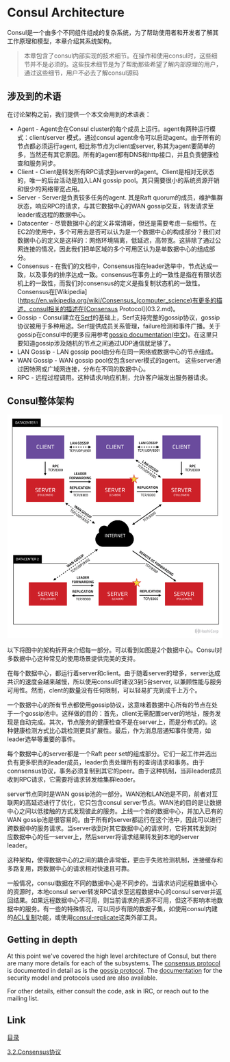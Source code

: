 # Consul Architecture
Consul是一个由多个不同组件组成的复杂系统，为了帮助使用者和开发者了解其工作原理和模型，本章介绍其系统架构。
> 本章包含了consul内部实现的技术细节。在操作和使用consul时，这些细节并不是必须的。这些技术细节是为了帮助那些希望了解内部原理的用户，通过这些细节，用户不必去了解consul源码

## 涉及到的术语
在讨论架构之前，我们提供一个本文会用到的术语表：

- Agent - Agent会在Consul cluster的每个成员上运行。agent有两种运行模式：client/server 模式，通过consul agent命令可以启动agent。由于所有的节点都必须运行agent, 相比称节点为client或server, 称其为agent要简单的多，当然还有其它原因。所有的agent都有DNS和http接口，并且负责健康检查和服务同步。
- Client - Client是转发所有RPC请求到server的agent。Client是相对无状态的，唯一的后台活动是加入LAN gossip pool。其只需要很小的系统资源开销和很少的网络带宽占用。
- Server - Server是负责较多任务的agent. 其是Raft quorum的成员，维护集群状态，响应RPC的请求，与其它数据中心的WAN gossip交互，转发请求至leader或远程的数据中心。
- Datacenter - 尽管数据中心的定义非常清晰，但还是需要考虑一些细节。在EC2的使用中，多个可用去是否可以认为是一个数据中心的构成部分？我们对数据中心的定义是这样的：网络环境隔离，低延迟，高带宽。这排除了通过公网连接的情况，因此我们把单区域的多个可用区认为是单数据中心的组成部分。 
- Consensus - 在我们的文档中，Consensus指在leader选举中，节点达成一致，以及事务的排序达成一致。consensus在事务上的一致性是指在有限状态机上的一致性，而我们对consensus的定义是指复制状态机的一致性。Consensus在[Wikipedia](https://en.wikipedia.org/wiki/Consensus_(computer_science)有更多的描述，consul相关的描述在[Consensus Protocol](03.2.md)。
- Gossip - Consul建立在[Serf](https://www.serf.io/)的基础上，Serf支持完整的gossip协议，gossip协议被用于多种用途。Serf提供成员关系管理，failure检测和事件广播。关于gossip在consul中的更多应用参考[gossip documentation](https://www.consul.io/docs/internals/gossip.html)([中文](03.3.md))。在这里只要知道gossip涉及随机的节点之间通过UDP通信就足够了。
- LAN Gossip - LAN gossip pool由分布在同一网络或数据中心的节点组成。
- WAN Gossip - WAN gossip pool仅包含server模式的agent。 这些server通过因特网或广域网连接，分布在不同的数据中心。
- RPC - 远程过程调用。这种请求/响应机制，允许客户端发出服务器请求。

## Consul整体架构
![](images/03.1.png)

以下将图中的架构拆开来介绍每一部分。可以看到如图是2个数据中心。Consul对多数据中心这种常见的使用场景提供完美的支持。

在每个数据中心，都运行着server和client。由于随着server的增多，server达成共识的速度会越来越慢，所以使用consul时建议3到5台server, 以兼顾性能与服务可用性。然而，clent的数量没有任何限制，可以轻易扩充到成千上万个。

一个数据中心的所有节点都使用gossip协议，这意味着数据中心所有的节点在处于一个gossip池中。这样做的目的：首先，client无需配置server的地址，服务发现是自动完成。其次，节点服务的健康检查不是在server上，而是分布式的。这种健康检测方式比心跳检测更具扩展性。最后，作为消息层通知事件使用，如leader选举等重要的事件。

每个数据中心的server都是一个Raft peer set的组成部分。它们一起工作并选出负有更多职责的leader成员，leader负责处理所有的查询请求和事务。由于connsensus协议，事务必须复制到其它的peer。由于这种机制，当非leader成员收到RPC请求，它需要将请求转发给集群leader。

server节点同时是WAN gossip池的一部分。WAN池和LAN池是不同，前者对互联网的高延迟进行了优化，它只包含consul server节点。WAN池的目的是让数据中心之间以低接触的方式发现彼此的服务。上线一个新的数据中心，并加入已有的WAN gossip池是很容易的。由于所有的server都运行在这个池中，因此可以进行跨数据中的服务请求。当server收到对其它数据中心的请求时，它将其转发到对应数据中心的任一server上，然后server将请求结果转发到本地的server leader。

这种架构，使得数据中心的之间的耦合非常低，更由于失败检测机制，连接缓存和多路复用，跨数据中心的请求相对快速且可靠。

一般情况，consul数据在不同的数据中心是不同步的。当请求访问远程数据中心的资源时，本地consul server转发RPC请求至远程数据中心的consul server并返回结果。如果远程数据中心不可用，则当前请求的资源不可用，但这不影响本地数据中的服务。有一些的特殊情况，可以同步有限的数据子集，如使用consul内建的[ACL复制](https://www.consul.io/docs/guides/acl.html#outages-and-acl-replication)功能，或使用[consul-replicate](https://github.com/hashicorp/consul-replicate)这类外部工具。

## Getting in depth

At this point we've covered the high level architecture of Consul, but there are many more details for each of the subsystems. The [consensus protocol](https://www.consul.io/docs/internals/consensus.html) is documented in detail as is the [gossip protocol](https://www.consul.io/docs/internals/gossip.html). The [documentation](https://www.consul.io/docs/internals/security.html) for the security model and protocols used are also available.

For other details, either consult the code, ask in IRC, or reach out to the mailing list.

## Link

[目录](../../README.md)

[3.2.Consensus协议](03.2.md)

